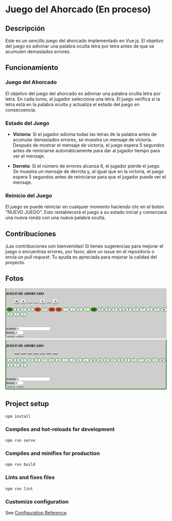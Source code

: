 # Juego del Ahorcado (En proceso)
## Descripción
Este es un sencillo juego del ahorcado implementado en Vue.js. El objetivo del juego es adivinar una palabra oculta letra por letra antes de que se acumulen demasiados errores.

## Funcionamiento

### Juego del Ahorcado

El objetivo del juego del ahorcado es adivinar una palabra oculta letra por letra. En cada turno, el jugador selecciona una letra. El juego verifica si la letra está en la palabra oculta y actualiza el estado del juego en consecuencia.

### Estado del Juego

- **Victoria**: Si el jugador adivina todas las letras de la palabra antes de acumular demasiados errores, se muestra un mensaje de victoria. Después de mostrar el mensaje de victoria, el juego espera 5 segundos antes de reiniciarse automáticamente para dar al jugador tiempo para ver el mensaje.

- **Derrota**: Si el número de errores alcanza 6, el jugador pierde el juego. Se muestra un mensaje de derrota y, al igual que en la victoria, el juego espera 5 segundos antes de reiniciarse para que el jugador pueda ver el mensaje.

### Reinicio del Juego

El juego se puede reiniciar en cualquier momento haciendo clic en el botón "NUEVO JUEGO". Esto restablecerá el juego a su estado inicial y comenzará una nueva ronda con una nueva palabra oculta.

## Contribuciones

¡Las contribuciones son bienvenidas! Si tienes sugerencias para mejorar el juego o encuentras errores, por favor, abre un *issue* en el repositorio o envía un *pull request*. Tu ayuda es apreciada para mejorar la calidad del proyecto.

## Fotos
![alt text](https://github.com/KarmeleTellechea/ahorcado/blob/main/src/assets/Captura%20de%20pantalla%202024-09-12%20a%20las%2018.31.43.png)
![alt text](https://github.com/KarmeleTellechea/ahorcado/blob/main/src/assets/Captura%20de%20pantalla%202024-09-12%20a%20las%2018.32.01.png)


## Project setup
```
npm install
```

### Compiles and hot-reloads for development
```
npm run serve
```

### Compiles and minifies for production
```
npm run build
```

### Lints and fixes files
```
npm run lint
```

### Customize configuration
See [Configuration Reference](https://cli.vuejs.org/config/).
